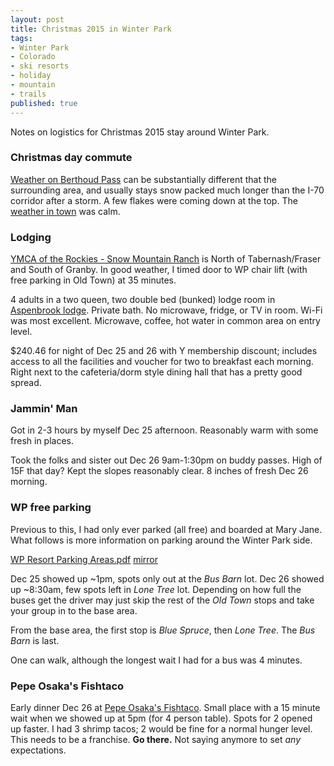 ```yaml
---
layout: post
title: Christmas 2015 in Winter Park
tags:
- Winter Park
- Colorado
- ski resorts
- holiday
- mountain
- trails
published: true
---
```

Notes on logistics for Christmas 2015 stay around Winter Park.

### Christmas day commute
[Weather on Berthoud Pass](http://forecast.weather.gov/MapClick.php?lat=39.7983&lon=-105.7778)
can be substantially different that the surrounding area, and usually stays snow packed much longer
than the I-70 corridor after a storm. A few flakes were coming down at the top. The
[weather in town](http://forecast.weather.gov/MapClick.php?lat=39.8915168&lon=-105.7610177)
was calm.

### Lodging
[YMCA of the Rockies - Snow Mountain Ranch](https://www.google.com/maps/place/YMCA+of+the+Rockies+-+Snow+Mountain+Ranch/@39.9923118,-105.9962052,12z/)
is North of Tabernash/Fraser and South of Granby.
In good weather, I timed door to WP chair lift (with free parking in Old Town) at 35 minutes.

4 adults in a two queen, two double bed (bunked) lodge room in [Aspenbrook lodge](http://snowmountainranch.org/lodging/).
Private bath. No microwave, fridge, or TV in room. Wi-Fi was most excellent.
Microwave, coffee, hot water in common area on entry level.

$240.46 for night of Dec 25 and 26 with Y membership discount; includes access to all the facilities and
voucher for two to breakfast each morning.
Right next to the cafeteria/dorm style dining hall that has a pretty good spread.

### Jammin' Man
Got in 2-3 hours by myself Dec 25 afternoon. Reasonably warm with some fresh in places.

Took the folks and sister out Dec 26 9am-1:30pm on buddy passes. High of 15F that day?
Kept the slopes reasonably clear. 8 inches of fresh Dec 26 morning.

### WP free parking
Previous to this, I had only ever parked (all free) and boarded at Mary Jane.
What follows is more information on parking around the Winter Park side.

[WP Resort Parking Areas.pdf](https://www.colorado.gov/pacific/sites/default/files/atoms/files/WP%20Resort%20Parking%20Areas.pdf)
[mirror](https://drive.google.com/file/d/0B0yT30uCaFvvSDR3SkhMaGEzX2s/view?usp=sharing)

Dec 25 showed up ~1pm, spots only out at the _Bus Barn_ lot. Dec 26 showed up ~8:30am, few spots
left in _Lone Tree_ lot. Depending on how full the buses get the driver may just skip
the rest of the _Old Town_ stops and take your group in to the base area.

From the base area, the first stop is _Blue Spruce_, then _Lone Tree_. The _Bus Barn_ is last.

One can walk, although the longest wait I had for a bus was 4 minutes.

### Pepe Osaka's Fishtaco
Early dinner Dec 26 at [Pepe Osaka's Fishtaco](http://www.yelp.com/biz/pepe-osakas-fishtaco-winter-park).
Small place with a 15 minute wait when we showed up at 5pm (for 4 person table). Spots for 2 opened up faster.
I had 3 shrimp tacos; 2 would be fine for a normal hunger level.
This needs to be a franchise. __Go there.__ Not saying anymore to set _any_ expectations.

